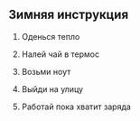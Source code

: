 ## Зимняя инструкция

1. Оденься тепло

2. Налей чай в термос

3. Возьми ноут

4. Выйди на улицу

5. Работай пока хватит заряда